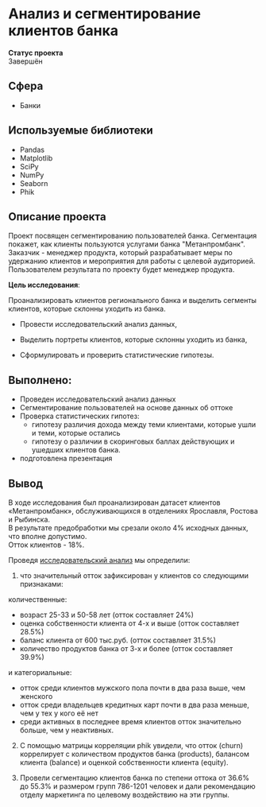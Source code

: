 # Анализ и сегментирование клиентов банка 

**Статус проекта**  
Завершён  
  
## Сфера
* Банки
  
## Используемые библиотеки
* Pandas  
* Matplotlib
* SciPy
* NumPy
* Seaborn
* Phik

## Описание проекта
Проект посвящен сегментированию пользователей банка. Сегментация покажет, как клиенты пользуются услугами банка "Метанпромбанк".
Заказчик - менеджер продукта, который разрабатывает меры по удержанию клиентов и мероприятия для работы с целевой аудиторией. 
Пользователем результата по проекту будет менеджер продукта.

**Цель исследования**:
  
Проанализировать клиентов регионального банка и выделить сегменты клиентов, которые склонны уходить из банка.

- Провести исследовательский анализ данных,  
  
- Выделить портреты клиентов, которые склонны уходить из банка,  
  
- Сформулировать и проверить статистические гипотезы.  

## Выполнено:

* Проведен исследовательский анализ данных
* Сегментирование пользователей на основе данных об оттоке
* Проверка статистических гипотез:
    * гипотезу различия дохода между теми клиентами, которые ушли и теми, которые остались
    * гипотезу о различии в скоринговых баллах действующих и ушедших клиентов банка.
* подготовлена презентация

## Вывод  
В ходе исследования был проанализирован датасет клиентов «Метанпромбанк», обслуживающихся в отделениях Ярославля, Ростова и Рыбинска.  
В результате предобработки мы срезали около 4% исходных данных, что вполне допустимо.  
Отток клиентов - 18%.  

Проведя <u>исследовательский анализ</u> мы определили:  
  
1) что значительный отток зафиксирован у клиентов со следующими признаками:

  количественные:

- возраст 25-33 и 50-58 лет (отток составляет 24%) 
- оценка собственности клиента от 4-х и выше (отток составляет 28.5%) 
- баланс клиента от 600 тыс.руб. (отток составляет 31.5%) 
- количество продуктов банка от 3-х и более (отток составляет 39.9%)   
  
и категориальные:  
  
- отток среди клиентов мужского пола почти в два раза выше, чем женского 
- отток среди владельцев кредитных карт почти в два раза меньше, чем у тех у кого её нет 
- среди активных в последнее время клиентов отток значительно больше, чем у неактивных. 

2) С помощью матрицы корреляции phik увидели, что отток (churn) коррелирует с количеством продуктов банка (products), балансом клиента (balance) и оценкой собственности клиента (equity).  
  
3) Провели сегментацию клиентов банка по степени оттока от 36.6% до 55.3% и размером групп 786-1201 человек
   и дали рекомендацию отделу маркетинга по целевому воздействию на эти группы.
